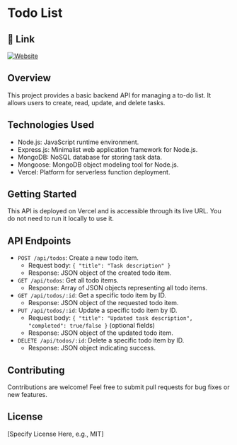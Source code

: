 # Todo List



## 🔗 Link
[![Website](https://img.shields.io/badge/website-000?style=for-the-badge&logo=ko-fi&logoColor=white)](https://parcelpioneer.netlify.app/)

## Overview
This project provides a basic backend API for managing a to-do list. It allows users to create, read, update, and delete tasks.

## Technologies Used

* Node.js: JavaScript runtime environment.
* Express.js: Minimalist web application framework for Node.js.
* MongoDB: NoSQL database for storing task data.
* Mongoose: MongoDB object modeling tool for Node.js.
* Vercel: Platform for serverless function deployment.

## Getting Started

This API is deployed on Vercel and is accessible through its live URL. You do not need to run it locally to use it.

## API Endpoints

* `POST /api/todos`: Create a new todo item.
    * Request body: `{ "title": "Task description" }`
    * Response: JSON object of the created todo item.
* `GET /api/todos`: Get all todo items.
    * Response: Array of JSON objects representing all todo items.
* `GET /api/todos/:id`: Get a specific todo item by ID.
    * Response: JSON object of the requested todo item.
* `PUT /api/todos/:id`: Update a specific todo item by ID.
    * Request body: `{ "title": "Updated task description", "completed": true/false }` (optional fields)
    * Response: JSON object of the updated todo item.
* `DELETE /api/todos/:id`: Delete a specific todo item by ID.
    * Response: JSON object indicating success.

## Contributing

Contributions are welcome! Feel free to submit pull requests for bug fixes or new features.

## License

[Specify License Here, e.g., MIT]
